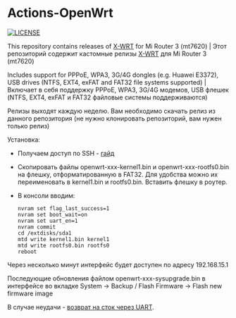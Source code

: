 # Actions-OpenWrt

[![LICENSE](https://img.shields.io/github/license/mashape/apistatus.svg?style=flat-square&label=LICENSE)](https://github.com/P3TERX/Actions-OpenWrt/blob/main/LICENSE)

This repository contains releases of [X-WRT](https://github.com/x-wrt/x-wrt) for Mi Router 3 (mt7620) | Этот репозиторий содержит кастомные релизы [X-WRT](https://github.com/x-wrt/x-wrt) для Mi Router 3 (mt7620)

Includes support for PPPoE, WPA3, 3G/4G dongles (e.g. Huawei E3372), USB drives (NTFS, EXT4, exFAT and FAT32 file systems supported) | Включает в себя поддержку PPPoE, WPA3, 3G/4G модемов, USB флешек (NTFS, EXT4, exFAT и FAT32 файловые системы поддерживаются)

Релизы выходят каждую неделю.
Вам необходимо скачать релиз из данного репозитория (не нужно клонировать репозиторий, вам нужен только релиз)


Установка:
- Получаем доступ по SSH - [гайд](https://4pda.to/forum/index.php?s=&showtopic=736801&view=findpost&p=49333132)
- Скопировать файлы openwrt-xxx-kernel1.bin и openwrt-xxx-rootfs0.bin на флешку, отформатированную в FAT32. Для удобства можно их переименовать в kernel1.bin и rootfs0.bin. Вставить флешку в роутер.
- В консоли вводим:

      nvram set flag_last_success=1
      nvram set boot_wait=on
      nvram set uart_en=1
      nvram commit
      cd /extdisks/sda1
      mtd write kernel1.bin kernel1
      mtd write rootfs0.bin rootfs0
      reboot

Через несколько минут интерфейс будет доступен по адресу 192.168.15.1

Последующие обновления файлом openwrt-xxx-sysupgrade.bin в интерфейсе во вкладке System -> Backup / Flash Firmware -> Flash new firmware image

В случае неудачи - [возврат на сток через UART](https://4pda.to/forum/index.php?s=&showtopic=736801&view=findpost&p=50915904).
